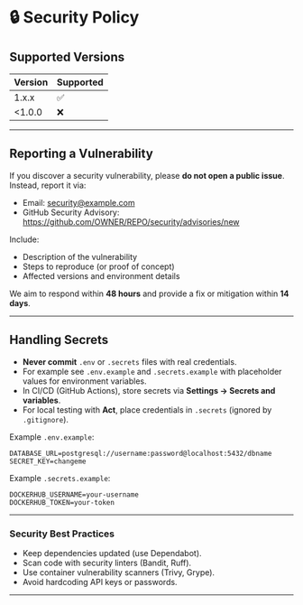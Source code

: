 # 🔒 Security Policy

## Supported Versions

| Version   | Supported          |
|-----------|--------------------|
| 1.x.x     | ✅                  |
| <1.0.0    | ❌                  |

---

## Reporting a Vulnerability

If you discover a security vulnerability, please **do not open a public issue**.
Instead, report it via:

- Email: security@example.com
- GitHub Security Advisory: https://github.com/OWNER/REPO/security/advisories/new

Include:
- Description of the vulnerability
- Steps to reproduce (or proof of concept)
- Affected versions and environment details

We aim to respond within **48 hours** and provide a fix or mitigation within **14 days**.

---

## Handling Secrets

- **Never commit** `.env` or `.secrets` files with real credentials.
- For example see `.env.example` and `.secrets.example` with placeholder values for environment variables.
- In CI/CD (GitHub Actions), store secrets via **Settings → Secrets and variables**.
- For local testing with **Act**, place credentials in `.secrets` (ignored by `.gitignore`).

Example `.env.example`:
```env
DATABASE_URL=postgresql://username:password@localhost:5432/dbname
SECRET_KEY=changeme
```

Example `.secrets.example`:
```env
DOCKERHUB_USERNAME=your-username
DOCKERHUB_TOKEN=your-token
```

---

### Security Best Practices
- Keep dependencies updated (use Dependabot).
- Scan code with security linters (Bandit, Ruff).
- Use container vulnerability scanners (Trivy, Grype).
- Avoid hardcoding API keys or passwords.

---
